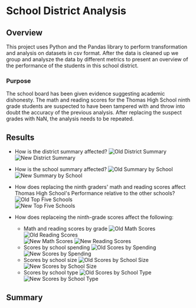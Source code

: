 # School District Analysis

## Overview

This project uses Python and the Pandas library to perform transformation and analysis on datasets in csv format. After the data is cleaned up we group and analysze the data by different metrics to present an overview of the performance of the students in this school district.

### Purpose

The school board has been given evidence suggesting academic dishonesty. The math and reading scores for the Thomas High School ninth grade students are suspected to have been tampered with and throw into doubt the accuracy of the previous analysis. After replacing the suspect grades with NaN, the analysis needs to be repeated. 

## Results

<!-- Use bulleted lists and images of DataFrames as support, address the following questions -->

* How is the district summary affected?
![Old District Summary](resources/district_summary_old.png)\
![New District Summary](resources/district_summary_new.png)

* How is the school summary affected?
![Old Summary by School](resources/per_school_summary_old.png)\
![New Summary by School](resources/per_school_summary_new.png)

* How does replacing the ninth graders' math and reading scores affect Thomas High School's Performance relative to the other schools?
![Old Top Five Schools](resources/top_schools_old.png)\
![New Top Five Schools](resources/top_schools_new.png)

* How does replaceing the ninth-grade scores affect the following:
	- Math and reading scores by grade
	![Old Math Scores](resources/math_by_grade_old.png) ![Old Reading Scores](resources/reading_by_grade_old.png)\
	![New Math Scores](resources/math_by_grade_new.png) ![New Reading Scores](resources/reading_by_grade_new.png)
	- Scores by school spending
	![Old Scores by Spending](resources/scores_by_spending_old.png)\
	![New Scores by Spending](resources/scores_by_spending_new.png)
	- Scores by school size
	![Old Scores by School Size](resources/scores_by_school_size_old.png)\
	![New Scores by School Size](resources/scores_by_school_size_new.png)
	- Scores by school type
	![Old Scores by School Type](resources/scores_by_type_old.png)\
	![New Scores by School Type](resources/scores_by_type_new.png)

## Summary

<!-- Summarize four changes in the updated school district analysis after the suspect scores have been replaced -->
